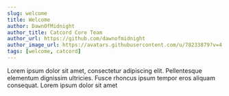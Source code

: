 ```yaml
---
slug: welcome
title: Welcome
author: DawnOfMidnight
author_title: Catcord Core Team
author_url: https://github.com/dawnofmidnight
author_image_url: https://avatars.githubusercontent.com/u/78233879?v=4
tags: [welcome, catcord]
---
```


Lorem ipsum dolor sit amet, consectetur adipiscing elit. Pellentesque elementum dignissim ultricies. Fusce rhoncus ipsum tempor eros aliquam consequat. Lorem ipsum dolor sit amet
